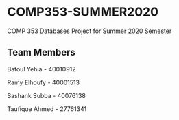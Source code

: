 # COMP353-SUMMER2020
COMP 353 Databases Project for Summer 2020 Semester

## Team Members
Batoul Yehia - 40010912

Ramy Elhoufy - 40001513

Sashank Subba - 40076138

Taufique Ahmed - 27761341
